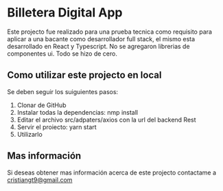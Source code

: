 # Billetera Digital App

Este projecto fue realizado para una prueba tecnica como requisito para aplicar a una bacante como desarrollador full stack, el mismo esta desarrollado en React y Typescript. No se agregaron librerias de componentes ui. Todo se hizo de cero.

## Como utilizar este projecto en local

Se deben seguir los suiguientes pasos: 
1. Clonar de GitHub
2. Instalar todas la dependencias: nmp install
3. Editar el archivo src/adpaters/axios con la url del backend Rest
4. Servir el proiecto: yarn start
5. Utilizarlo

## Mas información

Si deseas obtener mas información acerca de este projecto contactame a cristiangt9@gmail.com
